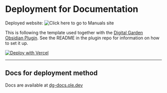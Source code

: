 # Deployment for Documentation

Deployed website: ![Click here to go to Manuals site](pams-docs.vercel.app)

This is following the template used together with the [Digital Garden Obsidian Plugin](https://github.com/oleeskild/Obsidian-Digital-Garden). 
See the README in the plugin repo for information on how to set it up.

[![Deploy with Vercel](https://vercel.com/button)](https://vercel.com/new/clone?repository-url=https://github.com/oleeskild/digitalgarden)

---
## Docs for deployment method
Docs are available at [dg-docs.ole.dev](https://dg-docs.ole.dev/)
